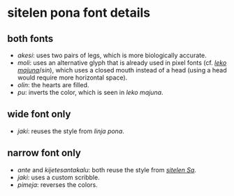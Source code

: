 # sitelen pona font details

## both fonts

- *akesi*: uses two pairs of legs, which is more biologically accurate.
- *moli*: uses an alternative glyph that is already used in pixel fonts (cf. [*leko majuna*](https://kelseyhigham.github.io/leko-majuna/)/*sin*), which uses a closed mouth instead of a head (using a head would require more horizontal space).
- *olin*: the hearts are filled.
- *pu*: inverts the color, which is seen in *leko majuna*.

## wide font only

- *jaki*: reuses the style from *linja pona*.

## narrow font only

- *ante* and *kijetesantakalu*: both reuse the style from [*sitelen Sa*](https://jackhumbert.github.io/sitelen-sa/).
- *jaki*: uses a custom scribble.
- *pimeja*: reverses the colors.
